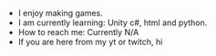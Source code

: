 - I enjoy making games.
- I am currently learning: Unity c#, html and python.
- How to reach me: Currently N/A
- If you are here from my yt or twitch, hi
<!---
stanzawest/stanzawest is a ✨ special ✨ repository because its `README.md` (this file) appears on your GitHub profile.
You can click the Preview link to take a look at your changes.
--->
